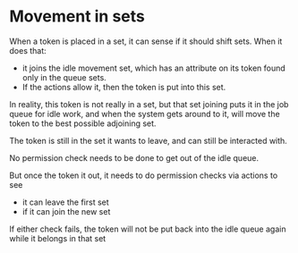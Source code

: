 # Movement in sets

When a token is placed in a set, it can sense if it should shift sets.
When it does that:
* it joins the idle movement set, which has an attribute on its token found only in the queue sets.
* If the actions allow it, then the token is put into this set.

In reality, this token is not really in a set, but that set joining puts it in the job queue for idle work, 
and when the system gets around to it, will move the token to the best possible adjoining set.

The token is still in the set it wants to leave, and can still be interacted with.

No permission check needs to be done to get out of the idle queue. 

But once the token it out, it needs to do permission checks via actions to see 
* it can leave the first set 
* if it can join the new set

If either check fails, the token will not be put back into the idle queue again while it belongs in that set
